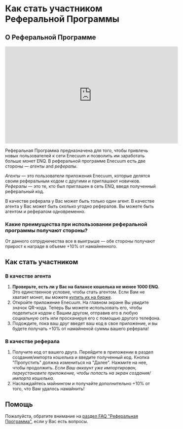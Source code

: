 # Как стать участником Реферальной Программы

## О Реферальной Программе

<p align = "center"> <iframe width="560" height="315" src="https://www.youtube.com/embed/NrIWxDcReCg" frameborder="0" allow="accelerometer; autoplay; encrypted-media; gyroscope; picture-in-picture" allowfullscreen></iframe> </p>

Реферальная Программа предназначена для того, чтобы привлечь новых пользователей к сети Enecuum и позволить им заработать больше монет ENQ. В реферальной программе Enecuum есть две стороны — *агенты* and *рефералы*. 

*Агенты* — это пользователи приложения Enecuum, которые делятся своим реферальным кодом с другими и приглашают новичков. *Рефералы* — это те, кто был приглашен в сеть ENQ, введя полученный реферальный код.

В качестве реферала у Вас может быть только один агент. В качестве агента у Вас может быть сколько угодно рефералов. Вы можете быть агентом и рефералом одновременно.

### Какие преимущества при использовании реферальной программы получают стороны?

От данного сотрудничества все в выигрыше — обе стороны получают прирост к награде в объеме +10% от намайненного.

## Как стать участником

### В качестве агента

1. **Проверьте, есть ли у Вас на балансе кошелька не менее 1000 ENQ.** Это единственное условие, чтобы стать агентом. Если Вам не хватает монет, вы можете [купить их на бирже](how-to-buy.html#как-купить-иnи-продать-токен-enq).
2. Откройте приложение Enecuum. На главном экране Вы увидите значок QR-кода. Теперь Вы можете использовать его, чтобы поделиться кодом с Вашим другом, отправив его в любую социальную сеть или просканируя его с помощью другого телефона.
3. Подождите, пока ваш друг введет ваш код в свое приложение, и вы будете получать +10% от намайненой суммы вашего реферала!

### В качестве реферала

1. Получите код от вашего друга. Перейдите в приложении в раздел создания/импорта кошелька и введите полученный код. Кнопка "Пропустить" должна измениться на "Далее". Нажмите на нее, чтобы продолжить. *Если Ваш аккаунт уже импортирован, переустановите приложение, чтобы попасть на экран создания/импорта кошелька.*
2. Наслаждайтесь майнингом и получайте дополнительно +10% от того, что Вам удалось намайнить! 

## Помощь

Пожалуйста, обратите внимание на [раздел FAQ "Реферальная Программа",](/ru/faq.html#рефераnьная-программа) если у Вас есть вопросы.